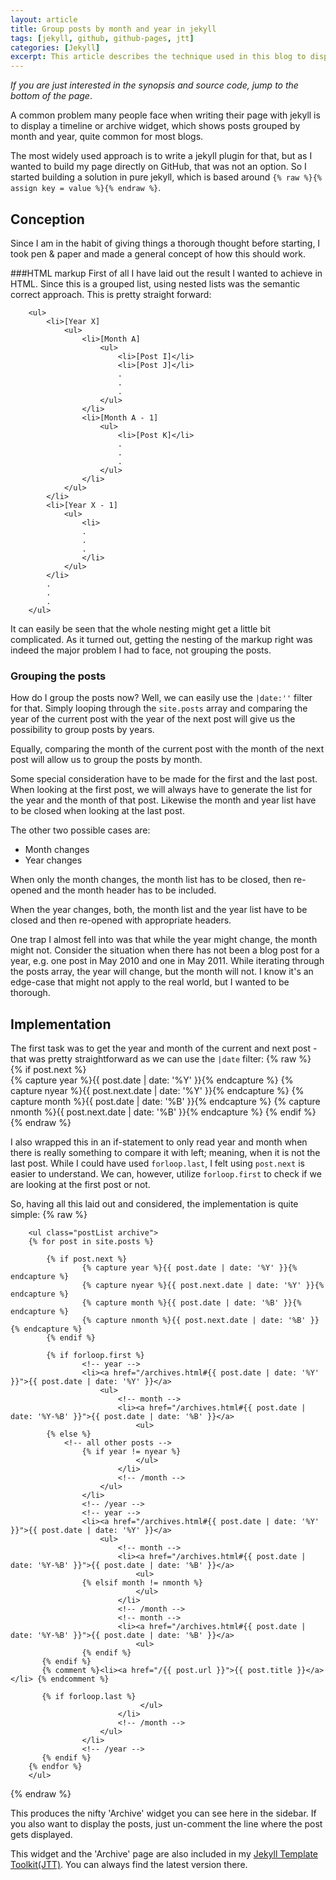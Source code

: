 ```yaml
---
layout: article
title: Group posts by month and year in jekyll
tags: [jekyll, github, github-pages, jtt]
categories: [Jekyll]
excerpt: This article describes the technique used in this blog to display posts grouped by month and year in jekyll, most prominently seen in the widget within the sidebar. No plugin is required for this.
---
```

_If you are just interested in the synopsis and source code, jump to the bottom of the page_.


A common problem many people face when writing their page with jekyll is to display a timeline or 
archive widget, which shows posts grouped by month and year, quite common for most blogs.


The most widely used approach is to write a jekyll plugin for that, but as I wanted to build my 
page directly on GitHub, that was not an option. So I started building a solution in pure jekyll,
which is based around `{% raw %}{% assign key = value %}{% endraw %}`. 


Conception
----------
Since I am in the habit of giving things a thorough thought before starting, I took pen & paper and made a 
general concept of how this should work.

###HTML markup
First of all I have laid out the result I wanted to achieve in HTML. Since this is a grouped list, using 
nested lists was the semantic correct approach. This is pretty straight forward:

		<ul>
			<li>[Year X]
				<ul>
					<li>[Month A]
						<ul>
							<li>[Post I]</li>
							<li>[Post J]</li>
							.
							.
							.
						</ul>
					</li>
					<li>[Month A - 1]
						<ul>
							<li>[Post K]</li>
							.
							.
							.
						</ul>
					</li>
				</ul>
			</li>
			<li>[Year X - 1]
				<ul>
					<li>
					.
					.
					.
					</li>
				</ul>
			</li>
			.
			.
			.
		</ul>
		
It can easily be seen that the whole nesting might get a little bit complicated. As it turned out,
getting the nesting of the markup right was indeed the major problem I had to face, not grouping the posts.

### Grouping the posts
How do I group the posts now? Well, we can easily use the `|date:''` filter for that. Simply 
looping through the `site.posts` array and comparing the year of the current post with the year
of the next post will give us the possibility to group posts by years.

Equally, comparing the month of the current post with the month of the next post will allow us to 
group the posts by month.

Some special consideration have to be made for the first and the last post. When looking at the first
post, we will always have to generate the list for the year and the month of that post. Likewise
the month and year list have to be closed when looking at the last post.

The other two possible cases are: 
* Month changes
* Year changes

When only the month changes, the month list has to be closed, then re-opened and the month header 
has to be included.

When the year changes, both, the month list and the year list have to be closed and then re-opened 
with appropriate headers.

One trap I almost fell into was that while the year might change, the month might not. Consider
the situation when there has not been a blog post for a year, e.g. one post in May 2010 and one in May 2011.
While iterating through the posts array, the year will change, but the month will not. I know it's
an edge-case that might not apply to the real world, but I wanted to be thorough.


Implementation
--------------

The first task was to get the year and month of the current and next post - that was pretty
straightforward as we can use the `|date` filter:
{% raw %}
		{% if post.next %}		
			{% capture year %}{{ post.date | date: '%Y' }}{% endcapture %}
			{% capture nyear %}{{ post.next.date | date: '%Y' }}{% endcapture %}
			{% capture month %}{{ post.date | date: '%B' }}{% endcapture %}
			{% capture nmonth %}{{ post.next.date | date: '%B' }}{% endcapture %}
		{% endif %}
{% endraw %}

I also wrapped this in an if-statement to only read year and month when there is really something
to compare it with left; meaning, when it is not the last post. While I could have used `forloop.last`,
I felt using `post.next` is easier to understand. We can, however, utilize `forloop.first` to check
if we are looking at the first post or not.

So, having all this laid out and considered, the implementation is quite simple:
{% raw %}

		<ul class="postList archive">
		{% for post in site.posts %}
		
			{% if post.next %}		
					{% capture year %}{{ post.date | date: '%Y' }}{% endcapture %}
					{% capture nyear %}{{ post.next.date | date: '%Y' }}{% endcapture %}
					{% capture month %}{{ post.date | date: '%B' }}{% endcapture %}
					{% capture nmonth %}{{ post.next.date | date: '%B' }}{% endcapture %}
			{% endif %}
			
			{% if forloop.first %}				
					<!-- year -->
					<li><a href="/archives.html#{{ post.date | date: '%Y' }}">{{ post.date | date: '%Y' }}</a>				
						<ul>
							<!-- month -->
							<li><a href="/archives.html#{{ post.date | date: '%Y-%B' }}">{{ post.date | date: '%B' }}</a>							
								<ul>			
			{% else %}
				<!-- all other posts -->								
					{% if year != nyear %}	
								</ul>
							</li>						
							<!-- /month -->	
						</ul>
					</li>
					<!-- /year -->
					<!-- year -->
					<li><a href="/archives.html#{{ post.date | date: '%Y' }}">{{ post.date | date: '%Y' }}</a>				
						<ul>
							<!-- month -->
							<li><a href="/archives.html#{{ post.date | date: '%Y-%B' }}">{{ post.date | date: '%B' }}</a>							
								<ul>		
					{% elsif month != nmonth %}
								</ul>
							</li>						
							<!-- /month -->	
							<!-- month -->
							<li><a href="/archives.html#{{ post.date | date: '%Y-%B' }}">{{ post.date | date: '%B' }}</a>							
								<ul>												
					{% endif %}					
		   {% endif %}	
		   {% comment %}<li><a href="/{{ post.url }}">{{ post.title }}</a></li>	{% endcomment %}
		   
		   {% if forloop.last %}
		  						 </ul>
							</li>						
							<!-- /month -->	
						</ul>
					</li>
					<!-- /year -->		
		   {% endif %}		   		   		
		{% endfor %}														
		</ul>	
		
{% endraw %}	


This produces the nifty 'Archive' widget you can see here in the sidebar. If you also want to 
display the posts, just un-comment the line where the post gets displayed.

This widget and the 'Archive' page are also included in my 
[Jekyll Template Toolkit(JTT)](https://github.com/NetzwergX/jekyll-template-toolkit). You can
always find the latest version there.


